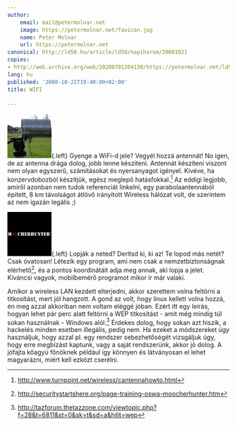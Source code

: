 ```yaml
---
author:
    email: mail@petermolnar.net
    image: https://petermolnar.net/favicon.jpg
    name: Peter Molnar
    url: https://petermolnar.net
canonical: http://ld50.hu/article/ld50/napiharom/20081021
copies:
- http://web.archive.org/web/20200701204138/https://petermolnar.net/ld50/napiharom-20081021/
lang: hu
published: '2008-10-21T19:40:00+02:00'
title: WIFI

---
```


![antenna](antenna.jpg){.left} Gyenge a WiFi-d jele? Vegyél hozzá
antennát! No igen, de az antenna drága dolog, jobb lenne készíteni.
Antennát készíteni viszont nem olyan egyszerű, számításokat és
nyersanyagot igényel. Kivéve, ha konzervdobozból készítjük, egész
meglepő hatásfokkal.[^1] Az eddigi legjobb, amiről azonban nem tudok
referenciát linkelni, egy parabolaantennából épített, 8 km távolságot
átlövő irányított Wireless hálózat volt, de szerintem az nem igazán
legális ;)

![hunter](hunter.jpg){.left} Lopják a neted? Derítsd ki, ki az! Te lopod
más netét? Csak óvatosan! Létezik egy program, ami nem csak a
nemzetbiztonságnak elérhető[^2], és a pontos koordinátáit adja meg
annak, aki lopja a jelet. Kíváncsi vagyok, mobilbemérő programot mikor
ír már valaki.

Amikor a wireless LAN kezdett elterjedni, akkor szerettem volna feltörni
a titkosítást, mert jól hangzott. A gond az volt, hogy linux kellett
volna hozzá, én meg azzal akkoriban nem voltam eléggé jóban. Ezért itt
egy leírás, hogyan lehet pár perc alatt feltörni a WEP titkosítást -
amit még mindig túl sokan használnak - Windows alól.[^3] Érdekes dolog,
hogy sokan azt hiszik, a hackelés minden esetben illegális, pedig nem.
Ha ezeket a módszereket úgy használjuk, hogy azzal pl. egy rendszer
sebezhetőségét vizsgáljuk úgy, hogy erre megbízást kaptunk, vagy a saját
rendszerünk, akkor jó dolog. A jófajta kőagyú főnöknek például így
könnyen és látványosan el lehet magyarázni, miért kell ezközt cserélni.

[^1]: <http://www.turnpoint.net/wireless/cantennahowto.html>

[^2]: <http://securitystartshere.org/page-training-oswa-moocherhunter.htm>

[^3]: <http://tazforum.thetazzone.com/viewtopic.php?f=28&t=6811&st=0&sk=t&sd=a&hilit=wep>